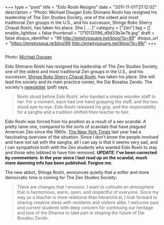+++
type = "post"
title = "Eido Roshi Resigns"
date = "2011-11-01T21:12:02"
description = "Photo: Michael Dougan Eido Shimano Roshi has resigned his leadership of The Zen Studies Society, one of the oldest and most traditional Zen groups in the U.S., and his successor, Shinge Roko Sherry Chayat Roshi, has taken his place. She [ ... ]"
category = ["Zen"]
tag = []
enable_lightbox = false
thumbnail = "1710112096_d9d33b3e7b.jpg"
draft = false
disqus_identifier = "99 http://emptysquare.net/blog/?p=99"
disqus_url = "https://emptysqua.re/blog/99 http://emptysquare.net/blog/?p=99/"
+++

<p><a href="http://www.flickr.com/photos/10582945@N02/1710112096/"><img style="display:block; margin-left:auto; margin-right:auto;" src="1710112096_d9d33b3e7b.jpg" title="" /></a></p>
<p>Photo: <a href="http://www.flickr.com/photos/10582945@N02/1710112096/">Michael Dougan</a></p>
<p>Eido Shimano Roshi has resigned his leadership of The Zen Studies
Society, one of the oldest and most traditional Zen groups in the U.S.,
and his successor, <a href="http://en.wikipedia.org/wiki/Sherry_Chayat">Shinge Roko Sherry Chayat
Roshi</a>, has taken his place.
She will lead the society and its main practice center, the Dai Bosatsu
Zendo. The society's
<a href="http://zenstudies.org/images/ZSSNewsltr11.pdf">newsletter</a> (pdf) says,</p>
<blockquote>
<p>Roshi stood before Eido Roshi, who handed a simple wooden staff to
her. For a moment, each had one hand grasping the staff, and the two
stood eye-to-eye. Eido Roshi released his grip, and the responsibility
for a sangha and a tradition shifted from teacher to heir.</p>
</blockquote>
<p>Eido Roshi was forced from his position as a result of a sex scandal. A
pretty tame one, compared to the sorts of scandals that have plagued
American Zen since the 1960s. <a href="http://www.nytimes.com/2010/08/21/us/21beliefs.html">The New York
Times</a> last year
had a fascinating overview of the situation. Since I don't know the
people involved and have not sat with the sangha, all I can say is that
it seems very sad, and I can sympathize both with the Zen students who
wanted Eido Roshi to stay and those who lobbied to have him removed.
<strong>UPDATE: I've been corrected by commenters. In the year since I last
read up on the scandal, much more damning info has been published.
Forgive me.</strong></p>
<p>The new abbot, Shinge Roshi, announces quietly that a softer and more
democratic time is coming for The Zen Studies Society:</p>
<blockquote>
<p>There are changes that I envision. I want to cultivate an atmosphere
that is harmonious, warm, open, and respectful of everyone. Since my
way as a teacher is more relational than hierarchical, I look forward
to sharing creative ideas with residents and visitors alike. I welcome
past and current students with deep concern for continuing our
heritage and love of the Dharma to take part in shaping the future of
Dai Bosatsu Zendo.</p>
</blockquote>
